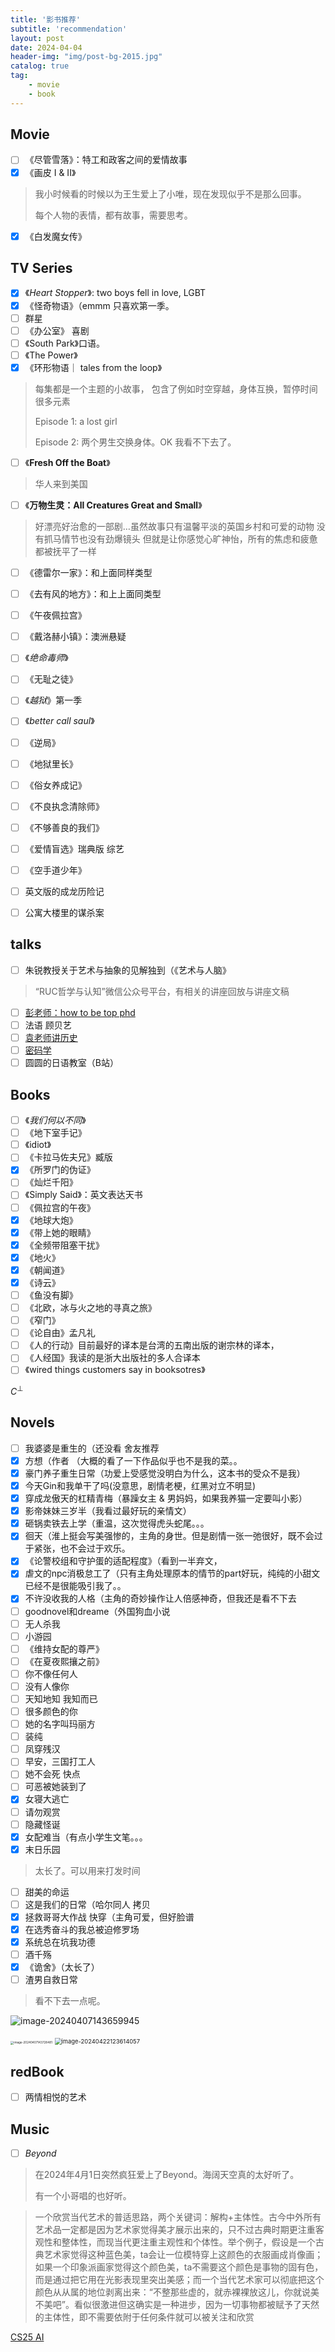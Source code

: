 ```yaml
---
title: '影书推荐'
subtitle: 'recommendation'
layout: post
date: 2024-04-04
header-img: "img/post-bg-2015.jpg"
catalog: true
tag: 
    - movie
    - book
---
```


## Movie
- [ ] 《尽管雪落》：特工和政客之间的爱情故事
- [x] 《画皮 I & II》

> 我小时候看的时候以为王生爱上了小唯，现在发现似乎不是那么回事。
>
> 每个人物的表情，都有故事，需要思考。

- [x] 《白发魔女传》

## TV Series
- [x] 《*Heart Stopper*》: two boys fell in love, LGBT
- [x] 《怪奇物语》（emmm 只喜欢第一季。
- [ ] 群星
- [ ] 《办公室》 喜剧
- [ ] 《South Park》口语。
- [ ] 《The Power》
- [x] 《环形物语｜ tales from the loop》

> 每集都是一个主题的小故事，
> 包含了例如时空穿越，身体互换，暂停时间很多元素
>
> Episode 1: a lost girl
>
> Episode 2: 两个男生交换身体。OK 我看不下去了。

- [ ] 《**Fresh Off the Boat**》

> 华人来到美国

- [ ] 《**万物生灵：**All Creatures Great and Small****》

> 好漂亮好治愈的一部剧…虽然故事只有温馨平淡的英国乡村和可爱的动物
> 没有抓马情节也没有劲爆镜头
> 但就是让你感觉心旷神怡，所有的焦虑和疲惫都被抚平了一样

- [ ] 《德雷尔一家》：和上面同样类型
- [ ] 《去有风的地方》：和上上面同类型
- [ ] 《午夜佩拉宫》
- [ ] 《戴洛赫小镇》：澳洲悬疑
- [ ] 《*绝命毒师*》
- [ ] 《无耻之徒》
- [ ] 《*越狱*》第一季
- [ ] 《*better call saul*》
- [ ] 《逆局》
- [ ] 《地狱里长》
- [ ] 《俗女养成记》
- [ ] 《不良执念清除师》
- [ ] 《不够善良的我们》
- [ ] 《爱情盲选》瑞典版 综艺
- [ ] 《空手道少年》
- [ ] 英文版的成龙历险记
- [ ] 公寓大楼里的谋杀案



## talks

- [ ] 朱锐教授关于艺术与抽象的见解独到（《艺术与人脑》

> “RUC哲学与认知”微信公众号平台，有相关的讲座回放与讲座文稿



- [ ] [彭老师：how to be top phd](https://github.com/pengsida/learning_research)
- [ ] 法语 顾贝艺
- [ ] [袁老师讲历史](https://www.youtube.com/watch?v=QwKSdRy57BA)
- [ ] [密码学](http://staff.ustc.edu.cn/~mfy/crypto.htm)
- [ ] 圆圆的日语教室（B站）

## Books

- [ ] 《*我们何以不同*》
- [ ] 《地下室手记》
- [ ] 《idiot》
- [ ] 《卡拉马佐夫兄》臧版
- [x] 《所罗门的伪证》
- [ ] 《灿烂千阳》
- [ ] 《Simply Said》：英文表达天书
- [ ] 《佩拉宫的午夜》
- [x] 《地球大炮》
- [x] 《带上她的眼睛》
- [x] 《全频带阻塞干扰》
- [x] 《地火》
- [x] 《朝闻道》
- [x] 《诗云》
- [ ] 《鱼没有脚》
- [ ] 《北欧，冰与火之地的寻真之旅》
- [ ] 《窄门》
- [ ] 《论自由》孟凡礼
- [ ] 《人的行动》目前最好的译本是台湾的五南出版的谢宗林的译本，
- [ ] 《人经国》我读的是浙大出版社的多人合译本
- [ ] 《wired things customers say in booksotres》

$C^{\bot}$



## Novels

- [ ] 我婆婆是重生的（还没看 舍友推荐
- [x] 方想（作者 （大概的看了一下作品似乎也不是我的菜。。
- [x] 豪门养子重生日常（功爱上受感觉没明白为什么，这本书的受众不是我）
- [x] 今天Gin和我单干了吗(没意思，剧情老梗，红黑对立不明显)
- [x] 穿成龙傲天的杠精青梅（暴躁女主 & 男妈妈，如果我养猫一定要叫小影）
- [x] 影帝妹妹三岁半（我看过最好玩的亲情文）
- [x] 砸锅卖铁去上学（重温，这次觉得虎头蛇尾。。。
- [x] 徊天（淮上挺会写美强惨的，主角的身世。但是剧情一张一弛很好，既不会过于紧张，也不会过于欢乐。
- [x] 《论警校组和守护蛋的适配程度》（看到一半弃文，
- [x] 虐文的npc消极怠工了（只有主角处理原本的情节的part好玩，纯纯的小甜文已经不是很能吸引我了。。
- [x] 不许没收我的人格（主角的奇妙操作让人倍感神奇，但我还是看不下去
- [ ] goodnovel和dreame（外国狗血小说
- [ ] 无人杀我
- [ ] 小游园
- [ ] 《维持女配的尊严》
- [ ] 《在夏夜熙攘之前》
- [ ] 你不像任何人
- [ ] 没有人像你
- [ ] 天知地知 我知而已
- [ ] 很多颜色的你
- [ ] 她的名字叫玛丽方
- [ ] 装纯
- [ ] 凤穿残汉
- [ ] 早安，三国打工人
- [ ] 她不会死 快点
- [ ] 可恶被她装到了
- [x] 女寝大逃亡
- [ ] 请勿观赏 
- [ ] 隐藏怪诞
- [x] 女配难当（有点小学生文笔。。。
- [x] 末日乐园

> 太长了。可以用来打发时间

- [ ] 甜美的命运
- [ ] 这是我们的日常（哈尔同人 拷贝
- [x] 拯救哥哥大作战 快穿（主角可爱，但好脸谱
- [x] 在选秀奋斗的我总被迫修罗场
- [x] 系统总在坑我功德
- [ ] 酒千殇
- [x] 《诡舍》（太长了）
- [ ] 渣男自救日常

> 看不下去一点呢。



![image-20240407143659945](https://raw.githubusercontent.com/BugProducer2/PicBed/main/img/image-20240407143659945.png)

<img src="https://raw.githubusercontent.com/BugProducer2/PicBed/main/img/image-20240407143728481.png" alt="image-20240407143728481" style="zoom:33%;" />

<img src="https://raw.githubusercontent.com/BugProducer2/PicBed/main/img/image-20240422123614057.png" alt="image-20240422123614057" style="zoom: 67%;" />

## redBook

- [ ] 两情相悦的艺术



## Music

- [ ] *Beyond*

> 在2024年4月1日突然疯狂爱上了Beyond。海阔天空真的太好听了。
>
> 有一个小哥唱的也好听。



> 一个欣赏当代艺术的普适思路，两个关键词：解构+主体性。古今中外所有艺术品一定都是因为艺术家觉得美才展示出来的，只不过古典时期更注重客观性和整体性，而现当代更注重主观性和个体性。举个例子，假设是一个古典艺术家觉得这种蓝色美，ta会让一位模特穿上这颜色的衣服画成肖像画；如果一个印象派画家觉得这个颜色美，ta不需要这个颜色是事物的固有色，而是通过把它用在光影表现里突出美感；而一个当代艺术家可以彻底把这个颜色从从属的地位剥离出来：“不整那些虚的，就赤裸裸放这儿，你就说美不美吧”。看似很激进但这确实是一种进步，因为一切事物都被赋予了天然的主体性，即不需要依附于任何条件就可以被关注和欣赏

[CS25 AI](https://web.stanford.edu/class/cs25/)